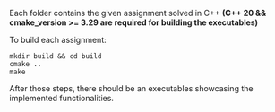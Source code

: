 Each folder contains the given assignment solved in C++ **(C++ 20 && cmake_version >= 3.29 are required for building the executables)**

To build each assignment:

```
mkdir build && cd build
cmake ..
make
```

After those steps, there should be an executables showcasing the implemented functionalities.
